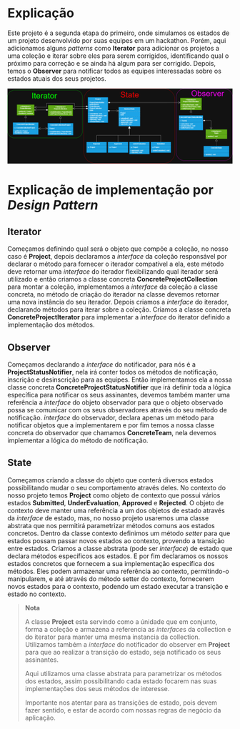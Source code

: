 # Explicação

Este projeto é a segunda etapa do primeiro, onde simulamos os estados de um projeto desenvolvido por suas
equipes em um hackathon. Porém, aqui adicionamos alguns *patterns* como **Iterator** para adicionar
os projetos a uma coleção e iterar sobre eles para serem corrigidos, identificando qual o próximo para correção e 
se ainda há algum para ser corrigido. Depois, temos o **Observer** para notificar todos as equipes
interessadas sobre os estados atuais dos seus projetos.


![diagrama do projeto](State-Iterator-Observer.png)


# Explicação de implementação por *Design Pattern*

## Iterator

Começamos definindo qual será o objeto que compõe a coleção, no nosso caso é **Project**, depois declaramos
a *interface* da coleção responsável por declarar o método para fornecer o iterador compatível a ela, este método deve
retornar uma *interface* do iterador flexibilizando qual iterador será utilizado e então criamos a classe
concreta **ConcreteProjectCollection** para montar a coleção, implementamos a *interface* da coleção a classe
concreta, no método de criação do iterador na classe devemos retornar uma nova instância do seu iterador. Depois 
criamos a *interface* do iterador, declarando métodos para iterar sobre a coleção. Criamos a classe concreta
**ConcreteProjectIterator** para implementar a *interface* do iterator definido a implementação dos métodos.

## Observer

Começamos declarando a *interface* do notificador, para nós é a **ProjectStatusNotifier**, nela irá conter
todos os métodos de notificação, inscrição e desinscrição para as equipes. Então implementamos ela a nossa
classe concreta **ConcreteProjectStatusNotifier** que irá definir toda a lógica específica para notificar 
os seus assinantes, devemos também manter uma referência a *interface* do objeto observador para que o objeto 
observado possa se comunicar com os seus observadores através do seu método de notificação. *interface* do observador,
declara apenas um método para notificar objetos que a implementarem e por fim temos a nossa classe concreta
do observador que chamamos **ConcreteTeam**, nela devemos implementar a lógica do método de notificação.

## State

Começamos criando a classe do objeto que conterá diversos estados possibilitando mudar o seu comportamento 
através deles. No contexto do nosso projeto temos **Project** como objeto de contexto que possui vários estados
**Submitted**, **UnderEvaluation**, **Approved** e **Rejected**. O objeto de contexto deve manter uma referência
a um dos objetos de estado através da *interface* de estado, mas, no nosso projeto usaremos uma classe abstrata
que nos permitirá parametrizar métodos comuns aos estados concretos. Dentro da classe contexto definimos um
método *setter* para que estados possam passar novos estados ao contexto, provendo a transição entre estados.
Criamos a classe abstrata (pode ser *interface*) de estado que declara métodos específicos aos estados. E por fim
declaramos os nossos estados concretos que fornecem a sua implementação específica dos métodos. Eles podem
armazenar uma referência ao contexto, permitindo-o manipularem, e até através do método setter do contexto,
fornecerem novos estados para o contexto, podendo um estado executar a transição e estado no contexto.

>**Nota**
> 
> A classe **Project** esta servindo como a únidade que em conjunto, forma a coleção e armazena a referencia 
> as *interface*s da collection e do iterator para manter uma mesma instancia da collection. Utilizamos também
> a *interface* do notificador do observer em **Project** para que ao realizar a transição do estado, seja
> notificado os seus assinantes. 
> 
> Aqui utilizamos uma classe abstrata para parametrizar os métodos dos estados, assim possibilitando cada
> estado focarem nas suas implementações dos seus métodos de interesse.
> 
>Importante nos atentar para as transições de estado, pois devem fazer sentido, e estar de acordo com nossas
> regras de negócio da aplicação.

